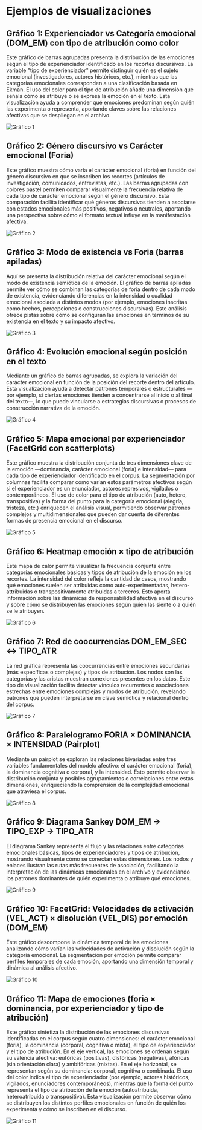 # Ejemplos de visualizaciones

## Gráfico 1: Experienciador vs Categoría emocional (DOM_EM) con tipo de atribución como color

Este gráfico de barras agrupadas presenta la distribución de las emociones según el tipo de experienciador identificado en los recortes discursivos. La variable "tipo de experienciador" permite distinguir quién es el sujeto emocional (investigadores, actores históricos, etc.), mientras que las categorías emocionales corresponden a una clasificación basada en Ekman. El uso del color para el tipo de atribución añade una dimensión que señala cómo se atribuye o se expresa la emoción en el texto. Esta visualización ayuda a comprender qué emociones predominan según quién las experimenta o representa, aportando claves sobre las relaciones afectivas que se despliegan en el archivo.

![Gráfico 1](https://github.com/alexdcolman/cartografia-afectiva/blob/main/visualizations/1.png)

## Gráfico 2: Género discursivo vs Carácter emocional (Foria)

Este gráfico muestra cómo varía el carácter emocional (foria) en función del género discursivo en que se inscriben los recortes (artículos de investigación, comunicados, entrevistas, etc.). Las barras agrupadas con colores pastel permiten comparar visualmente la frecuencia relativa de cada tipo de carácter emocional según el género discursivo. Esta comparación facilita identificar qué géneros discursivos tienden a asociarse con estados emocionales más positivos, negativos o neutrales, aportando una perspectiva sobre cómo el formato textual influye en la manifestación afectiva.

![Gráfico 2](https://github.com/alexdcolman/cartografia-afectiva/blob/main/visualizations/2.png)

## Gráfico 3: Modo de existencia vs Foria (barras apiladas)

Aquí se presenta la distribución relativa del carácter emocional según el modo de existencia semiótica de la emoción. El gráfico de barras apiladas permite ver cómo se combinan las categorías de foria dentro de cada modo de existencia, evidenciando diferencias en la intensidad o cualidad emocional asociada a distintos modos (por ejemplo, emociones inscritas como hechos, percepciones o construcciones discursivas). Este análisis ofrece pistas sobre cómo se configuran las emociones en términos de su existencia en el texto y su impacto afectivo.

![Gráfico 3](https://github.com/alexdcolman/cartografia-afectiva/blob/main/visualizations/3.png)

## Gráfico 4: Evolución emocional según posición en el texto

Mediante un gráfico de barras agrupadas, se explora la variación del carácter emocional en función de la posición del recorte dentro del artículo. Esta visualización ayuda a detectar patrones temporales o estructurales —por ejemplo, si ciertas emociones tienden a concentrarse al inicio o al final del texto—, lo que puede vincularse a estrategias discursivas o procesos de construcción narrativa de la emoción.

![Gráfico 4](https://github.com/alexdcolman/cartografia-afectiva/blob/main/visualizations/4.png)

## Gráfico 5: Mapa emocional por experienciador (FacetGrid con scatterplots)

Este gráfico muestra la distribución conjunta de tres dimensiones clave de la emoción —dominancia, carácter emocional (foria) e intensidad— para cada tipo de experienciador identificado en el corpus. La segmentación por columnas facilita comparar cómo varían estos parámetros afectivos según si el experienciador es un enunciador, actores represivos, vigilados o contemporáneos. El uso de color para el tipo de atribución (auto, hetero, transpositiva) y la forma del punto para la categoría emocional (alegría, tristeza, etc.) enriquecen el análisis visual, permitiendo observar patrones complejos y multidimensionales que pueden dar cuenta de diferentes formas de presencia emocional en el discurso.

![Gráfico 5](https://github.com/alexdcolman/cartografia-afectiva/blob/main/visualizations/6.png)

## Gráfico 6: Heatmap emoción × tipo de atribución

Este mapa de calor permite visualizar la frecuencia conjunta entre categorías emocionales básicas y tipos de atribución de la emoción en los recortes. La intensidad del color refleja la cantidad de casos, mostrando qué emociones suelen ser atribuidas como auto-experimentadas, hetero-attribuidas o transpositivamente atribuidas a terceros. Esto aporta información sobre las dinámicas de responsabilidad afectiva en el discurso y sobre cómo se distribuyen las emociones según quién las siente o a quién se le atribuyen.

![Gráfico 6](https://github.com/alexdcolman/cartografia-afectiva/blob/main/visualizations/7.png)

## Gráfico 7: Red de coocurrencias DOM_EM_SEC ↔ TIPO_ATR

La red gráfica representa las coocurrencias entre emociones secundarias (más específicas o complejas) y tipos de atribución. Los nodos son las categorías y las aristas muestran conexiones presentes en los datos. Este tipo de visualización facilita detectar vínculos recurrentes o asociaciones estrechas entre emociones complejas y modos de atribución, revelando patrones que pueden interpretarse en clave semiótica y relacional dentro del corpus.

![Gráfico 7](https://github.com/alexdcolman/cartografia-afectiva/blob/main/visualizations/8.png)

## Gráfico 8: Paralelogramo FORIA × DOMINANCIA × INTENSIDAD (Pairplot)

Mediante un pairplot se exploran las relaciones bivariadas entre tres variables fundamentales del modelo afectivo: el carácter emocional (foria), la dominancia cognitiva o corporal, y la intensidad. Esto permite observar la distribución conjunta y posibles agrupamientos o correlaciones entre estas dimensiones, enriqueciendo la comprensión de la complejidad emocional que atraviesa el corpus.

![Gráfico 8](https://github.com/alexdcolman/cartografia-afectiva/blob/main/visualizations/9.png)

## Gráfico 9: Diagrama Sankey DOM_EM → TIPO_EXP → TIPO_ATR

El diagrama Sankey representa el flujo y las relaciones entre categorías emocionales básicas, tipos de experienciadores y tipos de atribución, mostrando visualmente cómo se conectan estas dimensiones. Los nodos y enlaces ilustran las rutas más frecuentes de asociación, facilitando la interpretación de las dinámicas emocionales en el archivo y evidenciando los patrones dominantes de quién experimenta o atribuye qué emociones.

![Gráfico 9](https://github.com/alexdcolman/cartografia-afectiva/blob/main/visualizations/10.png)

## Gráfico 10: FacetGrid: Velocidades de activación (VEL_ACT) × disolución (VEL_DIS) por emoción (DOM_EM)

Este gráfico descompone la dinámica temporal de las emociones analizando cómo varían las velocidades de activación y disolución según la categoría emocional. La segmentación por emoción permite comparar perfiles temporales de cada emoción, aportando una dimensión temporal y dinámica al análisis afectivo.

![Gráfico 10](https://github.com/alexdcolman/cartografia-afectiva/blob/main/visualizations/11.png)

## Gráfico 11: Mapa de emociones (foria × dominancia, por experienciador y tipo de atribución)

Este gráfico sintetiza la distribución de las emociones discursivas identificadas en el corpus según cuatro dimensiones: el carácter emocional (foria), la dominancia (corporal, cognitiva o mixta), el tipo de experienciador y el tipo de atribución. En el eje vertical, las emociones se ordenan según su valencia afectiva: eufóricas (positivas), disfóricas (negativas), afóricas (sin orientación clara) y ambifóricas (mixtas). En el eje horizontal, se representan según su dominancia: corporal, cognitiva o combinada. El uso del color indica el tipo de experienciador (por ejemplo, actores históricos, vigilados, enunciadores contemporáneos), mientras que la forma del punto representa el tipo de atribución de la emoción (autoatribuida, heteroatribuida o transpositiva). Esta visualización permite observar cómo se distribuyen los distintos perfiles emocionales en función de quién los experimenta y cómo se inscriben en el discurso.

![Gráfico 11](https://github.com/alexdcolman/cartografia-afectiva/blob/visualizations/12.png)
